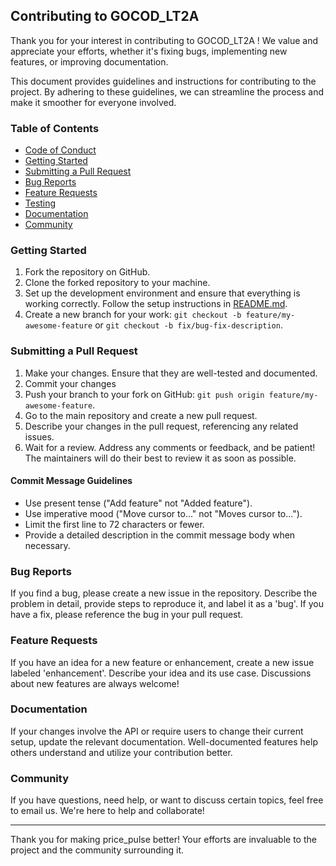 ## Contributing to GOCOD_LT2A

Thank you for your interest in contributing to GOCOD_LT2A ! We value and appreciate your efforts, whether it's fixing bugs, implementing new features, or improving documentation.

This document provides guidelines and instructions for contributing to the project. By adhering to these guidelines, we can streamline the process and make it smoother for everyone involved.

### Table of Contents

- [Code of Conduct](#code-of-conduct)
- [Getting Started](#getting-started)
- [Submitting a Pull Request](#submitting-a-pull-request)
- [Bug Reports](#bug-reports)
- [Feature Requests](#feature-requests)
- [Testing](#testing)
- [Documentation](#documentation)
- [Community](#community)

### Getting Started

1. Fork the repository on GitHub.
2. Clone the forked repository to your machine.
3. Set up the development environment and ensure that everything is working correctly. Follow the setup instructions in [README.md](README.md).
4. Create a new branch for your work: `git checkout -b feature/my-awesome-feature` or `git checkout -b fix/bug-fix-description`.

### Submitting a Pull Request

1. Make your changes. Ensure that they are well-tested and documented.
2. Commit your changes
3. Push your branch to your fork on GitHub: `git push origin feature/my-awesome-feature`.
4. Go to the main repository and create a new pull request.
5. Describe your changes in the pull request, referencing any related issues.
6. Wait for a review. Address any comments or feedback, and be patient! The maintainers will do their best to review it as soon as possible.

#### Commit Message Guidelines

- Use present tense ("Add feature" not "Added feature").
- Use imperative mood ("Move cursor to..." not "Moves cursor to...").
- Limit the first line to 72 characters or fewer.
- Provide a detailed description in the commit message body when necessary.

### Bug Reports

If you find a bug, please create a new issue in the repository. Describe the problem in detail, provide steps to reproduce it, and label it as a 'bug'. If you have a fix, please reference the bug in your pull request.

### Feature Requests

If you have an idea for a new feature or enhancement, create a new issue labeled 'enhancement'. Describe your idea and its use case. Discussions about new features are always welcome!

### Documentation

If your changes involve the API or require users to change their current setup, update the relevant documentation. Well-documented features help others understand and utilize your contribution better.

### Community

If you have questions, need help, or want to discuss certain topics, feel free to email us. We're here to help and collaborate!

---

Thank you for making price_pulse better! Your efforts are invaluable to the project and the community surrounding it.